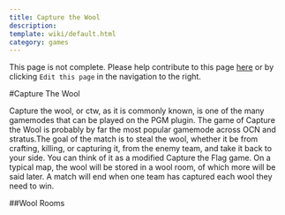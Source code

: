 ```yaml
---
title: Capture the Wool
description: 
template: wiki/default.html
category: games
---
```


This page is not complete. Please help contribute to this page <a href="https://github.com/MCResourcePile/addon-project/edit/source/src/content/<%= document.dest.replace('.html', '.md') %>" target="_blank">here</a> or by clicking `Edit this page` in the navigation to the right.

#Capture The Wool

Capture the wool, or ctw, as it is commonly known, is one of the many gamemodes that can be played on the PGM plugin.  The game of Capture the Wool is probably by far the most popular gamemode across OCN and stratus.The goal of the match is to steal the wool, whether it be from crafting, killing, or capturing it, from the enemy team, and take it back to your side.  You can think of it as a modified Capture the Flag game.  On a typical map, the wool will be stored in a wool room, of which more will be said later.  A match will end when one team has captured each wool they need to win.  

##Wool Rooms
